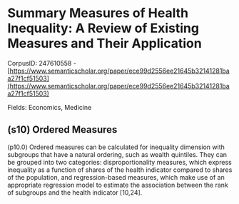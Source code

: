 # Summary Measures of Health Inequality: A Review of Existing Measures and Their Application

CorpusID: 247610558 - [https://www.semanticscholar.org/paper/ece99d2556ee21645b32141281baa27f1cf51503](https://www.semanticscholar.org/paper/ece99d2556ee21645b32141281baa27f1cf51503)

Fields: Economics, Medicine

## (s10) Ordered Measures
(p10.0) Ordered measures can be calculated for inequality dimension with subgroups that have a natural ordering, such as wealth quintiles. They can be grouped into two categories: disproportionality measures, which express inequality as a function of shares of the health indicator compared to shares of the population, and regression-based measures, which make use of an appropriate regression model to estimate the association between the rank of subgroups and the health indicator [10,24].

